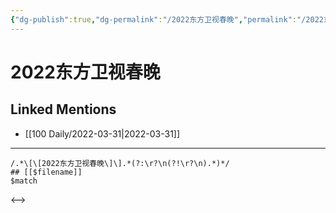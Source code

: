 ```yaml
---
{"dg-publish":true,"dg-permalink":"/2022东方卫视春晚","permalink":"/2022东方卫视春晚/"}
---
```


# 2022东方卫视春晚

## Linked Mentions
- [[100 Daily/2022-03-31\|2022-03-31]]


---

```expander
/.*\[\[2022东方卫视春晚\]\].*(?:\r?\n(?!\r?\n).*)*/
## [[$filename]]
$match
```

<-->
